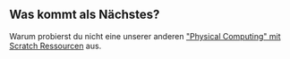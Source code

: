 ## Was kommt als Nächstes?

Warum probierst du nicht eine unserer anderen ["Physical Computing" mit Scratch Ressourcen](https://projects.raspberrypi.org/en/projects?software%5B%5D=scratch&hardware%5B%5D=electronic-components) aus.
